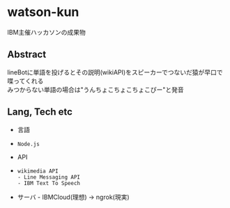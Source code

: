 # watson-kun
IBM主催ハッカソンの成果物

## Abstract
lineBotに単語を投げるとその説明(wikiAPI)をスピーカーでつないだ猿が早口で喋ってくれる \
みつからない単語の場合は"うんちょこちょこちょこぴー"と発音

## Lang, Tech etc
- 言語
-     Node.js
- API
-     wikimedia API
      - Line Messaging API
      - IBM Text To Speech
- サーバ
      - IBMCloud(理想) -> ngrok(現実)
